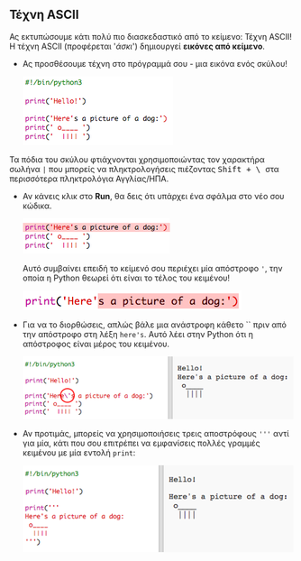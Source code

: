 ## Τέχνη ASCII

Ας εκτυπώσουμε κάτι πολύ πιο διασκεδαστικό από το κείμενο: Τέχνη ASCII! Η τέχνη ASCII (προφέρεται '*άσκι*') δημιουργεί **εικόνες από κείμενο**.

+ Ας προσθέσουμε τέχνη στο πρόγραμμά σου - μια εικόνα ενός σκύλου!
    
    ![screenshot](images/me-dog.png)

Τα πόδια του σκύλου φτιάχνονται χρησιμοποιώντας τον χαρακτήρα σωλήνα `|` που μπορείς να πληκτρολογήσεις πιέζοντας <kbd>Shift + \ </kbd> στα περισσότερα πληκτρολόγια Αγγλίας/ΗΠΑ.

+ Αν κάνεις κλικ στο **Run**, θα δεις ότι υπάρχει ένα σφάλμα στο νέο σου κώδικα.
    
    ![screenshot](images/me-dog-bug.png)
    
    Αυτό συμβαίνει επειδή το κείμενό σου περιέχει μία απόστροφο `'`, την οποία η Python θεωρεί ότι είναι το τέλος του κειμένου!
    
    ![screenshot](images/me-dog-quote.png)

+ Για να το διορθώσεις, απλώς βάλε μια ανάστροφη κάθετο `` πριν από την απόστροφο στη λέξη `here's`. Αυτό λέει στην Python ότι η απόστροφος είναι μέρος του κειμένου.
    
    ![screenshot](images/me-dog-bug-fix.png)

+ Αν προτιμάς, μπορείς να χρησιμοποιήσεις τρεις αποστρόφους `'''` αντί για μία, κάτι που σου επιτρέπει να εμφανίσεις πολλές γραμμές κειμένου με μία εντολή `print`:
    
    ![screenshot](images/me-dog-triple-quote.png)